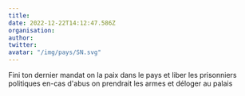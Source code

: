 ```yaml
---
title: 
date: 2022-12-22T14:12:47.586Z
organisation: 
author: 
twitter: 
avatar: "/img/pays/SN.svg"
---
```


Fini ton dernier mandat on la paix dans le pays et liber  les prisonniers  politiques  en-cas d'abus  on prendrait  les armes  et  déloger au palais  